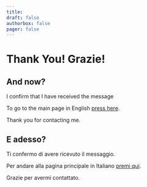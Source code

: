 ```yaml
---
title:
draft: false
authorbox: false
pager: false
---
```


# Thank You! Grazie!

## And  now?

I confirm that I have received the message

To go to the main page in English [press here](https://francopasut.netlify.app/).


Thank you for contacting me.

## E adesso?

Ti confermo di avere ricevuto il messaggio.

Per andare alla pagina principale in Italiano [premi qui](https://francopasut.netlify.app/it/).

Grazie per avermi contattato.
